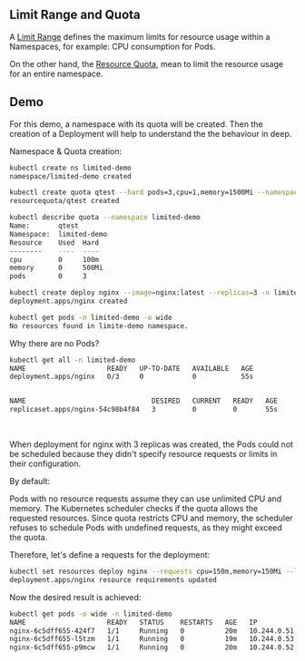## Limit Range and Quota

A [Limit Range](https://kubernetes.io/docs/concepts/policy/limit-range/) defines the maximum limits for resource usage within a Namespaces, for example: CPU consumption for Pods.

On the other hand, the [Resource Quota](https://kubernetes.io/docs/concepts/policy/resource-quotas/), mean to limit the resource usage for an entire namespace.




## Demo

For this demo, a namespace with its quota will be created. Then the creation of a Deployment will help to understand the the behaviour in deep.


Namespace & Quota creation:
```bash
kubectl create ns limited-demo
namespace/limited-demo created

kubectl create quota qtest --hard pods=3,cpu=1,memory=1500Mi --namespace limited-demo
resourcequota/qtest created

kubectl describe quota --namespace limited-demo
Name:       qtest
Namespace:  limited-demo
Resource    Used  Hard
--------    ----  ----
cpu         0     100m
memory      0     500Mi
pods        0     3

kubectl create deploy nginx --image=nginx:latest --replicas=3 -n limited-demo
deployment.apps/nginx created

kubectl get pods -n limited-demo -o wide
No resources found in limite-demo namespace.
```

Why there are no Pods?

```bash
kubectl get all -n limited-demo
NAME                    READY   UP-TO-DATE   AVAILABLE   AGE
deployment.apps/nginx   0/3     0            0           55s


NAME                               DESIRED   CURRENT   READY   AGE
replicaset.apps/nginx-54c98b4f84   3         0         0       55s
```

&nbsp;

When deployment for nginx with 3 replicas was created, the Pods could not be scheduled because they didn't specify resource requests or limits in their configuration.

By default:

Pods with no resource requests assume they can use unlimited CPU and memory.
The Kubernetes scheduler checks if the quota allows the requested resources. Since quota restricts CPU and memory, the scheduler refuses to schedule Pods with undefined requests, as they might exceed the quota.

Therefore, let's define a requests for the deployment:

```bash
kubectl set resources deploy nginx --requests cpu=150m,memory=150Mi --limits cpu=300m,memory=500Mi -n limited-demo
deployment.apps/nginx resource requirements updated
```

Now the desired result is achieved:
```bash
kubectl get pods -o wide -n limited-demo
NAME                    READY   STATUS    RESTARTS   AGE   IP            NODE            
nginx-6c5dff655-424f7   1/1     Running   0          20m   10.244.0.51   talos-pmv-2qi   
nginx-6c5dff655-l5tzm   1/1     Running   0          19m   10.244.0.53   talos-pmv-2qi   
nginx-6c5dff655-p9mcw   1/1     Running   0          20m   10.244.0.52   talos-pmv-2qi   
```